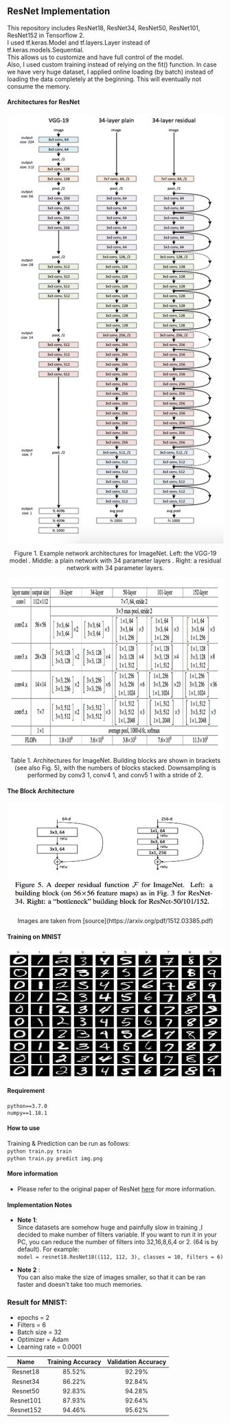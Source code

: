 ## ResNet Implementation
This repository includes ResNet18, ResNet34, ResNet50, ResNet101, ResNet152 in Tensorflow 2.  
I used tf.keras.Model and tf.layers.Layer instead of tf.keras.models.Sequential.  
This allows us to customize and have full control of the model.  
Also, I used custom training instead of relying on the fit() function.
In case we have very huge dataset, I applied online loading (by batch) instead of loading the data completely at the beginning. This will eventually not consume the memory.  

####  Architectures for ResNet
<p></p>
<center>  
<img src="img/2.png" align="center" width="600" height="1000"/>
<p></p>
Figure 1. Example network architectures for ImageNet. Left: the
VGG-19 model . Middle: a plain network with 34 parameter layers .
Right: a residual network with 34 parameter layers.
</center>  
<p></p>
<center>   
<img src="img/3.png" width="600" height="400"/>   
<p></p>
Table 1. Architectures for ImageNet. Building blocks are shown in brackets (see also Fig. 5), with the numbers of blocks stacked. Downsampling is performed by conv3 1, conv4 1, and conv5 1 with a stride of 2.   
</center>

#### The Block Architecture
<center>  
<img src="img/111.png" width="500" height="250"/>   
<p></p>
Images are taken from [source](https://arxiv.org/pdf/1512.03385.pdf)   
</center>

#### Training on MNIST
<p></p>
<center>  
<img src="img/mnist.png" width="500" height="300"/>
</center>   

#### Requirement
```
python==3.7.0
numpy==1.18.1
```
#### How to use
Training & Prediction can be run as follows:    
`python train.py train`  
`python train.py predict img.png`  


#### More information
* Please refer to the original paper of ResNet [here](https://arxiv.org/pdf/1512.03385.pdf) for more information.

#### Implementation Notes
* **Note 1**:   
Since datasets are somehow huge and painfully slow in training ,I decided to make number of filters variable. If you want to run it in your PC, you can reduce the number of filters into 32,16,8,6,4 or 2. (64 is by default). For example:  
`model = resnet18.ResNet18((112, 112, 3), classes = 10, filters = 6)`

* **Note 2** :   
You can also make the size of images smaller, so that it can be ran faster and doesn't take too much memories.

### Result for MNIST:   
* epochs = 2
* Filters = 6
* Batch size = 32  
* Optimizer = Adam   
* Learning rate = 0.0001

Name |  Training Accuracy |  Validation Accuracy  |
:---: | :---: | :---:
Resnet18 | 85.52% | 92.29%
Resnet34 | 86.22% | 92.84%
Resnet50 | 92.83% | 94.28%
Resnet101 | 87.93% | 92.64%
Resnet152 | 94.46% | 95.62%
